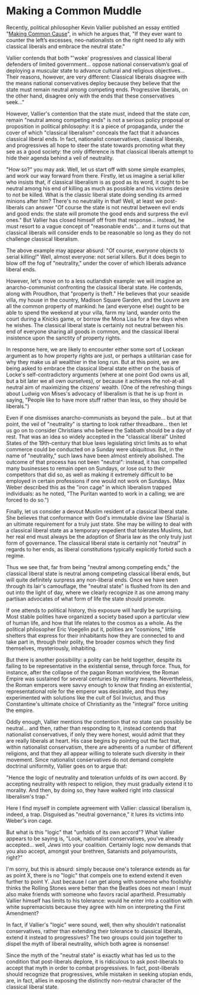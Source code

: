 # Making a Common Muddle

Recently, political philosopher Kevin Vallier published an essay
entitled "[Making Common
Cause](https://www.discoursemagazine.com/ideas/2021/11/19/making-common-cause/)",
in which he argues that, "If they ever want to counter the left’s excesses,
neo-nationalists on the right need to ally with classical liberals and embrace
the neutral state."

Vallier contends that both "'woke' progressives and classical liberal defenders
of limited government... oppose national conservatism’s goal of deploying a
muscular state to advance cultural and religious objectives... Their reasons,
however, are very different: Classical liberals disagree with the means
national conservatives deploy because they believe that the state must remain
neutral among competing ends. Progressive liberals, on the other hand, disagree
only with the ends that these conservatives seek..."

However, Vallier's contention
that the state *must*, indeed that the state *can*, remain "neutral among
competing ends" is not a serious policy proposal or proposition in political
philosophy: it is a piece of propaganda, under the cover of which "classical
liberalism" conceals the fact that it advances classical liberal ends. In fact,
nationalist conservatives, classical liberals, and progressives all hope to
steer the state towards promoting what they see as a good society: the only
difference is that classical liberals attempt to hide their agenda behind a
veil of neutrality.

"How so?" you may ask. Well, let us start off with some simple examples, and
work our way forward from there. Firstly, let us
imagine a serial killer who insists that, if
classical liberalism is as good as its word, it ought to be neutral among his
end of killing as much as possible and his victims desire to not be killed. What
is the classic liberal state doing sending its armed minions after him? There's
no neutrality in that! Well, at least we post-liberals can answer "Of course
the state is not neutral between evil ends and good ends: the state will
promote the good ends and surpress the evil ones." But Vallier has closed
himself off from that response... instead, he must resort to a vague
concept of "reasonable ends"... and it turns out that classical liberals will
consider ends to be reasonable so long as they do not challenge classical
liberalism.

The above example may appear absurd: "Of course, *everyone* objects to
serial killing!" Well, almost everyone: not serial killers.
But it does begin to blow off the fog of "neutrality,"
under the cover of which liberals advance liberal ends.

However, let's move on to a less outlandish example:
we will imagine an
anarcho-communist confronting the classical liberal state. He contends, along
with Proudhon, that "property is theft." He believes that your seaside villa,
my house in the country, Madison Square Garden, and the Louvre are all the
common property of mankind: he (and everyone else) ought to be able to
spend the weekend at your villa, farm my land, wander onto the court during a
Knicks game, or borrow the Mona Lisa for a few days when he wishes.
The classical liberal state is certainly not neutral between his end of
everyone sharing all goods in common, and the classical liberal insistence
upon the sanctity of property rights.

In response here, we are likely to encounter either
some sort of Lockean argument as to how
property rights are just, or perhaps a utilitarian case for why they make us
all wealthier in the long run. But at this point, we are being asked to embrace
the classical liberal state either on the basis of Locke's self-contradictory
arguments (where at one point God owns us all, but a bit later we all own
ourselves), or because it achieves the not-at-all neutral aim
of maximizing the citizens' wealth. (One of the refreshing things about Ludwig
von Mises's advocacy of liberalism is that he is up front in saying, "People
like to have more stuff rather than less, so they should be liberals.")

Even if one dismisses anarcho-communists as beyond the pale... but at that
point, the veil of "neutrality" is starting to look rather threadbare...
then let us go on to
consider Christians who believe the Sabbath should be a day of rest. That was
an idea so widely accepted in the "classical liberal" United States of the
19th-century that blue laws legislating strict limits as to what commerce could
be conducted on a Sunday were ubiquitous. But, in the name of "neutrality,"
such laws have been almost entirely abolished. The outcome of that process has
not been "neutral": instead, it has compelled many businesses to remain open
on Sundays, or lose out to their competitors that did so,
as well as making it extremely difficult to be employed in certain professions
if one would not work on Sundays. (Max Weber described this as the "iron
cage" in which liberalism trapped individuals: as he noted, "The Puritan wanted
to work in a calling; we are forced to do so.")

Finally, let us consider a devout Muslim resident of a classical liberal state.
She believes that conformance with God's immutable divine law (Sharia) is an
ultimate requirement for a truly just state. She may be willing to deal with a
classical liberal state as a temporary expedient that tolerates Muslims, but
her real end must always be the adoption of Sharia law as the only truly
just form of governance. The classical liberal state is certainly not "neutral"
in regards to her ends, as liberal constitutions typically explicitly forbid
such a regime.

Thus we see that, far from being "neutral among competing
ends," the classical liberal state is neutral among competing classical liberal
ends, but will quite definitely surpress any
non-liberal ends. Once we have seen through its lair's camouflage,
the "neutral state" is flushed from
its den and out into the light of day,
where we clearly recognize it as one among many partisan advocates
of what form of life the state should promote.

If one attends to political history, this exposure will hardly be
surprising. Most stable polities have organized a society based upon a
particular view of human life, and how that life relates to the cosmos as a
whole. As the political philosopher Eric Voegelin put it, polities are
"cosmions," little shelters that express for their inhabitants how they
are connected to and take part in,
through their polity, the broader cosmos which they find themselves,
mysteriously, inhabiting.

But there is another possibility: a polity can be held together,
despite its failing to be representative in the existential sense, through
force. Thus, for instance, after the collapse of the pagan Roman worldview, the
Roman Empire was sustained for several centuries by military means.
Nevertheless, the Roman emperors were savvy enough to know that finding an
existential, representational role for the emperor was desirable, and thus they
experimented with solutions like the cult of Sol Invictus, and thus
Constantine's ultimate choice of Christianity as the "integral" force uniting
the empire.

Oddly enough, Vallier mentions the contention that no state can possibly be
neutral... and then, rather than responding to it, instead contends that
nationalist conservatives, if only they were honest,
would admit that they are really liberals at heart.
His case begins by pointing out the fact that, within nationalist
conservatism, there are adherents of a number of different religions,
and that they all appear willing to tolerate such diversity in their movement.
Since nationalist conservatives do not demand complete doctrinal uniformity,
Vallier goes on to argue that:

"Hence the logic of neutrality and toleration unfolds of its own accord.
By accepting neutrality with respect to religion, they must gradually extend
it to morality. And then, by doing so, they have walked right into classical
liberalism's trap."

Here I find myself in complete agreement with Vallier: classical liberalism is,
indeed, a trap. Disguised as "neutral governance," it lures its victims into
Weber's iron cage.

But what is this "logic" that "unfolds of its own accord"? What Vallier appears
to be saying is, "Look, nationalist conservatives, you've already accepted...
well, *Jews* into your coalition. Certainly logic now demands that you also
accept, amongst your brethren, Satanists and polyamourists, right?"

I'm sorry, but this is absurd: simply because one's tolerance extends as far
as point X, there is no "logic" that compels one to extend
extend it even further to point Y. Just because I can get along with someone who
foolishly thinks the Rolling Stones were better than the Beatles does not mean
I must also make friends with someone who favors racial apartheid.
Presumably Vallier himself has limits to his tolerance: would he enter into a
coalition with white supremacists because they agree with him on interpreting
the First Amendment?

In fact, if Vallier's "logic" were sound, well, then why shouldn't nationalist
conservatives, rather than extending their tolerance to classical liberals,
extend it instead to progressives?
The two groups could join together to dispel the myth of liberal
neutrality, which both agree is nonsense!

Since the myth of the "neutral state" is exactly what has led us to the
condition that post-liberals deplore, it is ridiculous to ask
post-liberals to accept that myth in order to combat progressives.
In fact, post-liberals should recognize that progressives, while mistaken in
seeking utopian ends, are, in fact, allies in exposing the distinctly
non-neutral character of the classical liberal state.
